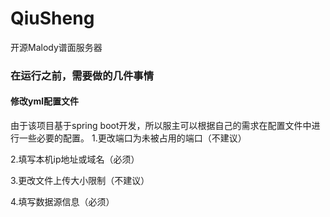 # QiuSheng
开源Malody谱面服务器

### 在运行之前，需要做的几件事情

#### 修改yml配置文件
由于该项目基于spring boot开发，所以服主可以根据自己的需求在配置文件中进行一些必要的配置。
1.更改端口为未被占用的端口（不建议）

2.填写本机ip地址或域名（必须）

3.更改文件上传大小限制（不建议）

4.填写数据源信息（必须）
